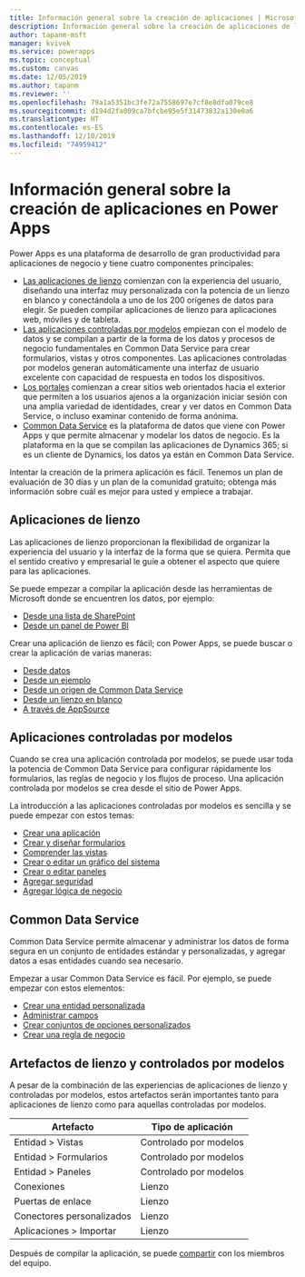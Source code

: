 ```yaml
---
title: Información general sobre la creación de aplicaciones | Microsoft Docs
description: Información general sobre la creación de aplicaciones de lienzo o en modo controlado por modelos, y la incorporación de Common Data Service
author: tapanm-msft
manager: kvivek
ms.service: powerapps
ms.topic: conceptual
ms.custom: canvas
ms.date: 12/05/2019
ms.author: tapanm
ms.reviewer: ''
ms.openlocfilehash: 79a1a5351bc3fe72a7558697e7cf8e8dfa079ce8
ms.sourcegitcommit: d194d2fa009ca7bfcbe95e5f31473832a130e0a6
ms.translationtype: HT
ms.contentlocale: es-ES
ms.lasthandoff: 12/10/2019
ms.locfileid: "74959412"
---
```

# <a name="overview-of-creating-apps-in-power-apps"></a>Información general sobre la creación de aplicaciones en Power Apps

Power Apps es una plataforma de desarrollo de gran productividad para aplicaciones de negocio y tiene cuatro componentes principales:

- [Las aplicaciones de lienzo](canvas-apps/getting-started.md) comienzan con la experiencia del usuario, diseñando una interfaz muy personalizada con la potencia de un lienzo en blanco y conectándola a uno de los 200 orígenes de datos para elegir. Se pueden compilar aplicaciones de lienzo para aplicaciones web, móviles y de tableta.
- [Las aplicaciones controladas por modelos](model-driven-apps/model-driven-app-overview.md) empiezan con el modelo de datos y se compilan a partir de la forma de los datos y procesos de negocio fundamentales en Common Data Service para crear formularios, vistas y otros componentes. Las aplicaciones controladas por modelos generan automáticamente una interfaz de usuario excelente con capacidad de respuesta en todos los dispositivos.
- [Los portales](portals/overview.md) comienzan a crear sitios web orientados hacia el exterior que permiten a los usuarios ajenos a la organización iniciar sesión con una amplia variedad de identidades, crear y ver datos en Common Data Service, o incluso examinar contenido de forma anónima.
- [Common Data Service](common-data-service/data-platform-intro.md) es la plataforma de datos que viene con Power Apps y que permite almacenar y modelar los datos de negocio. Es la plataforma en la que se compilan las aplicaciones de Dynamics 365; si es un cliente de Dynamics, los datos ya están en Common Data Service.

Intentar la creación de la primera aplicación es fácil. Tenemos un plan de evaluación de 30 días y un plan de la comunidad gratuito; obtenga más información sobre cuál es mejor para usted y empiece a trabajar.

## <a name="canvas-apps"></a>Aplicaciones de lienzo

Las aplicaciones de lienzo proporcionan la flexibilidad de organizar la experiencia del usuario y la interfaz de la forma que se quiera. Permita que el sentido creativo y empresarial le guíe a obtener el aspecto que quiere para las aplicaciones.

Se puede empezar a compilar la aplicación desde las herramientas de Microsoft donde se encuentren los datos, por ejemplo:

- [Desde una lista de SharePoint](canvas-apps/app-from-sharepoint.md#create-an-app-from-within-sharepoint-online)
- [Desde un panel de Power BI](canvas-apps/embed-powerapps-powerbi.md)

Crear una aplicación de lienzo es fácil; con Power Apps, se puede buscar o crear la aplicación de varias maneras:

- [Desde datos](canvas-apps/app-from-sharepoint.md)
- [Desde un ejemplo](canvas-apps/open-and-run-a-sample-app.md)
- [Desde un origen de Common Data Service](canvas-apps/data-platform-create-app.md)
- [Desde un lienzo en blanco](canvas-apps/data-platform-create-app-scratch.md)
- [A través de AppSource](../user/app-source.md)

## <a name="model-driven-apps"></a>Aplicaciones controladas por modelos

Cuando se crea una aplicación controlada por modelos, se puede usar toda la potencia de Common Data Service para configurar rápidamente los formularios, las reglas de negocio y los flujos de proceso. Una aplicación controlada por modelos se crea desde el sitio de Power Apps.

La introducción a las aplicaciones controladas por modelos es sencilla y se puede empezar con estos temas:

- [Crear una aplicación](https://docs.microsoft.com/dynamics365/customer-engagement/customize/create-edit-app)
- [Crear y diseñar formularios](https://docs.microsoft.com/dynamics365/customer-engagement/customize/create-design-forms)
- [Comprender las vistas](https://docs.microsoft.com/dynamics365/customer-engagement/customize/create-edit-views)
- [Crear o editar un gráfico del sistema](https://docs.microsoft.com/dynamics365/customer-engagement/customize/create-edit-system-chart)
- [Crear o editar paneles](https://docs.microsoft.com/dynamics365/customer-engagement/customize/create-edit-dashboards)
- [Agregar seguridad](https://docs.microsoft.com/dynamics365/customer-engagement/customize/manage-access-apps-security-roles)
- [Agregar lógica de negocio](https://docs.microsoft.com/dynamics365/customer-engagement/customize/guide-staff-through-common-tasks-processes)

## <a name="common-data-service"></a>Common Data Service

Common Data Service permite almacenar y administrar los datos de forma segura en un conjunto de entidades estándar y personalizadas, y agregar datos a esas entidades cuando sea necesario.

Empezar a usar Common Data Service es fácil. Por ejemplo, se puede empezar con estos elementos:

- [Crear una entidad personalizada](common-data-service/data-platform-create-entity.md)
- [Administrar campos](common-data-service/data-platform-manage-fields.md)
- [Crear conjuntos de opciones personalizados](common-data-service/custom-picklists.md)
- [Crear una regla de negocio](https://docs.microsoft.com/dynamics365/customer-engagement/customize/create-business-rules-recommendations-apply-logic-form)

## <a name="canvas-and-model-driven-artifacts"></a>Artefactos de lienzo y controlados por modelos

A pesar de la combinación de las experiencias de aplicaciones de lienzo y controladas por modelos, estos artefactos serán importantes tanto para aplicaciones de lienzo como para aquellas controladas por modelos.

| Artefacto            | Tipo de aplicación     |
|---------------------|--------------|
| Entidad > Vistas      | Controlado por modelos |
| Entidad > Formularios      | Controlado por modelos |
| Entidad > Paneles | Controlado por modelos |
| Conexiones         | Lienzo       |
| Puertas de enlace            | Lienzo       |
| Conectores personalizados   | Lienzo       |
| Aplicaciones > Importar       | Lienzo       |

Después de compilar la aplicación, se puede [compartir](canvas-apps/share-app.md) con los miembros del equipo.
